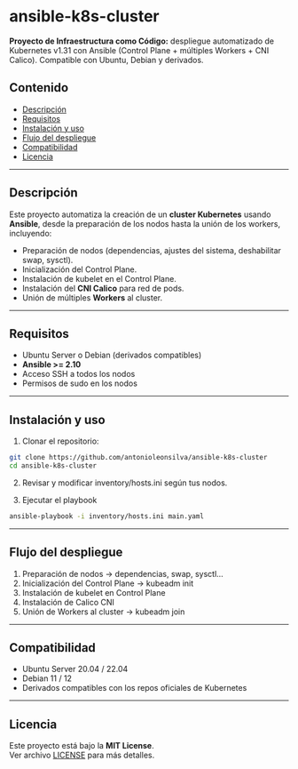 # ansible-k8s-cluster
**Proyecto de Infraestructura como Código:** despliegue automatizado de Kubernetes v1.31 con Ansible (Control Plane + múltiples Workers + CNI Calico). Compatible con Ubuntu, Debian y derivados.

## Contenido
- [Descripción](#descripción)  
- [Requisitos](#requisitos)  
- [Instalación y uso](#instalación-y-uso)  
- [Flujo del despliegue](#flujo-del-despliegue)  
- [Compatibilidad](#compatibilidad)  
- [Licencia](#licencia)
  
---

## Descripción
Este proyecto automatiza la creación de un **cluster Kubernetes** usando **Ansible**, desde la preparación de los nodos hasta la unión de los workers, incluyendo:

- Preparación de nodos (dependencias, ajustes del sistema, deshabilitar swap, sysctl).  
- Inicialización del Control Plane.  
- Instalación de kubelet en el Control Plane.  
- Instalación del **CNI Calico** para red de pods.  
- Unión de múltiples **Workers** al cluster.

---

## Requisitos
- Ubuntu Server o Debian (derivados compatibles)    
- **Ansible >= 2.10**  
- Acceso SSH a todos los nodos  
- Permisos de sudo en los nodos  

---


## Instalación y uso
1. Clonar el repositorio:
```bash
git clone https://github.com/antonioleonsilva/ansible-k8s-cluster
cd ansible-k8s-cluster
```
2. Revisar y modificar inventory/hosts.ini según tus nodos.

3. Ejecutar el playbook
```bash
ansible-playbook -i inventory/hosts.ini main.yaml
```
---

## Flujo del despliegue

1. Preparación de nodos → dependencias, swap, sysctl...
2. Inicialización del Control Plane → kubeadm init
3. Instalación de kubelet en Control Plane
4. Instalación de Calico CNI
5. Unión de Workers al cluster → kubeadm join

---

## Compatibilidad

- Ubuntu Server 20.04 / 22.04
- Debian 11 / 12
- Derivados compatibles con los repos oficiales de Kubernetes

---

## Licencia

Este proyecto está bajo la **MIT License**.  
Ver archivo [LICENSE](LICENSE) para más detalles.


